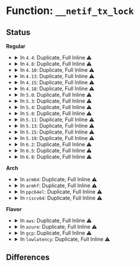 # Function: <code>__netif_tx_lock</code>

## Status
<b>Regular</b>
<ul>
<li>
<details>
<summary>In <code>4.4</code>: Duplicate, Full Inline ⚠️</summary>

**Collision:** Static Duplication

**Inline:** Full

**Transformation:** False

**Instances:**

```
In net/core/dev.c (ffffffff8171d1e4)
Location: include/linux/netdevice.h:3279
Inline: True
Inline callers:
  - net/core/dev.c:__dev_queue_xmit
```
```
In net/core/netpoll.c (ffffffff81738d80)
Location: include/linux/netdevice.h:3279
Inline: True
Inline callers:
  - net/core/netpoll.c:queue_process
```
```
In net/sched/sch_generic.c (ffffffff81741038)
Location: include/linux/netdevice.h:3279
Inline: True
Inline callers:
  - net/sched/sch_generic.c:dev_watchdog
  - net/sched/sch_generic.c:sch_direct_xmit
  - net/sched/sch_generic.c:dev_deactivate_many
```
```
In net/packet/af_packet.c (ffffffff81803818)
Location: include/linux/netdevice.h:3279
Inline: True
Inline callers:
  - net/packet/af_packet.c:packet_direct_xmit
```
</details>
</li>
<li>
<details>
<summary>In <code>4.8</code>: Duplicate, Full Inline ⚠️</summary>

**Collision:** Static Duplication

**Inline:** Full

**Transformation:** False

**Instances:**

```
In net/core/dev.c (ffffffff81785a91)
Location: include/linux/netdevice.h:3506
Inline: True
Inline callers:
  - net/core/dev.c:__dev_queue_xmit
```
```
In net/core/netpoll.c (ffffffff817a5040)
Location: include/linux/netdevice.h:3506
Inline: True
Inline callers:
  - net/core/netpoll.c:queue_process
```
```
In net/sched/sch_generic.c (ffffffff817aeb33)
Location: include/linux/netdevice.h:3506
Inline: True
Inline callers:
  - net/sched/sch_generic.c:dev_deactivate_many
  - net/sched/sch_generic.c:dev_watchdog
  - net/sched/sch_generic.c:sch_direct_xmit
```
```
In net/packet/af_packet.c (ffffffff81874a58)
Location: include/linux/netdevice.h:3506
Inline: True
Inline callers:
  - net/packet/af_packet.c:packet_direct_xmit
```
</details>
</li>
<li>
<details>
<summary>In <code>4.10</code>: Duplicate, Full Inline ⚠️</summary>

**Collision:** Static Duplication

**Inline:** Full

**Transformation:** False

**Instances:**

```
In net/core/dev.c (ffffffff817b3058)
Location: include/linux/netdevice.h:3460
Inline: True
Inline callers:
  - net/core/dev.c:__dev_queue_xmit
```
```
In net/core/netpoll.c (ffffffff817d3ab0)
Location: include/linux/netdevice.h:3460
Inline: True
Inline callers:
  - net/core/netpoll.c:queue_process
```
```
In net/sched/sch_generic.c (ffffffff817de1b3)
Location: include/linux/netdevice.h:3460
Inline: True
Inline callers:
  - net/sched/sch_generic.c:dev_deactivate_many
  - net/sched/sch_generic.c:dev_watchdog
  - net/sched/sch_generic.c:sch_direct_xmit
```
```
In net/packet/af_packet.c (ffffffff818a8f97)
Location: include/linux/netdevice.h:3460
Inline: True
Inline callers:
  - net/packet/af_packet.c:packet_direct_xmit
```
</details>
</li>
<li>
<details>
<summary>In <code>4.13</code>: Duplicate, Full Inline ⚠️</summary>

**Collision:** Static Duplication

**Inline:** Full

**Transformation:** False

**Instances:**

```
In net/core/dev.c (ffffffff817d0cb8)
Location: include/linux/netdevice.h:3506
Inline: True
Inline callers:
  - net/core/dev.c:netif_receive_skb_internal
  - net/core/dev.c:__dev_queue_xmit
```
```
In net/core/netpoll.c (ffffffff817f2e08)
Location: include/linux/netdevice.h:3506
Inline: True
Inline callers:
  - net/core/netpoll.c:queue_process
```
```
In net/sched/sch_generic.c (ffffffff817fd803)
Location: include/linux/netdevice.h:3506
Inline: True
Inline callers:
  - net/sched/sch_generic.c:dev_deactivate_many
  - net/sched/sch_generic.c:dev_watchdog
  - net/sched/sch_generic.c:sch_direct_xmit
```
```
In net/packet/af_packet.c (ffffffff818cf9d2)
Location: include/linux/netdevice.h:3506
Inline: True
Inline callers:
  - net/packet/af_packet.c:packet_direct_xmit
```
</details>
</li>
<li>
<details>
<summary>In <code>4.15</code>: Duplicate, Full Inline ⚠️</summary>

**Collision:** Static Duplication

**Inline:** Full

**Transformation:** False

**Instances:**

```
In net/core/dev.c (ffffffff8184a52f)
Location: include/linux/netdevice.h:3535
Inline: True
Inline callers:
  - net/core/dev.c:generic_xdp_tx
  - net/core/dev.c:__dev_queue_xmit
```
```
In net/core/netpoll.c (ffffffff8186ec2b)
Location: include/linux/netdevice.h:3535
Inline: True
Inline callers:
  - net/core/netpoll.c:queue_process
```
```
In net/sched/sch_generic.c (ffffffff8187b3f0)
Location: include/linux/netdevice.h:3535
Inline: True
Inline callers:
  - net/sched/sch_generic.c:dev_deactivate_many
  - net/sched/sch_generic.c:dev_watchdog
  - net/sched/sch_generic.c:sch_direct_xmit
```
```
In net/packet/af_packet.c (ffffffff8195494b)
Location: include/linux/netdevice.h:3535
Inline: True
Inline callers:
  - net/packet/af_packet.c:packet_direct_xmit
```
</details>
</li>
<li>
<details>
<summary>In <code>4.18</code>: Duplicate, Full Inline ⚠️</summary>

**Collision:** Static Duplication

**Inline:** Full

**Transformation:** False

**Instances:**

```
In net/core/dev.c (ffffffff818947fe)
Location: include/linux/netdevice.h:3641
Inline: True
Inline callers:
  - net/core/dev.c:generic_xdp_tx
  - net/core/dev.c:dev_direct_xmit
  - net/core/dev.c:__dev_queue_xmit
```
```
In net/core/netpoll.c (ffffffff818bf38c)
Location: include/linux/netdevice.h:3641
Inline: True
Inline callers:
  - net/core/netpoll.c:queue_process
```
```
In net/sched/sch_generic.c (ffffffff818cd8a0)
Location: include/linux/netdevice.h:3641
Inline: True
Inline callers:
  - net/sched/sch_generic.c:dev_deactivate_many
  - net/sched/sch_generic.c:dev_watchdog
  - net/sched/sch_generic.c:sch_direct_xmit
```
```
In net/xfrm/xfrm_device.c (ffffffff819583ae)
Location: include/linux/netdevice.h:3641
Inline: True
Inline callers:
  - net/xfrm/xfrm_device.c:xfrm_dev_resume
```
</details>
</li>
<li>
<details>
<summary>In <code>5.0</code>: Duplicate, Full Inline ⚠️</summary>

**Collision:** Static Duplication

**Inline:** Full

**Transformation:** False

**Instances:**

```
In net/core/dev.c (ffffffff818b520b)
Location: include/linux/netdevice.h:3867
Inline: True
Inline callers:
  - net/core/dev.c:generic_xdp_tx
  - net/core/dev.c:dev_direct_xmit
  - net/core/dev.c:__dev_queue_xmit
```
```
In net/core/netpoll.c (ffffffff818e81a9)
Location: include/linux/netdevice.h:3867
Inline: True
Inline callers:
  - net/core/netpoll.c:queue_process
```
```
In net/sched/sch_generic.c (ffffffff818f8ae0)
Location: include/linux/netdevice.h:3867
Inline: True
Inline callers:
  - net/sched/sch_generic.c:dev_deactivate_many
  - net/sched/sch_generic.c:dev_watchdog
  - net/sched/sch_generic.c:sch_direct_xmit
```
```
In net/xfrm/xfrm_device.c (ffffffff8198cbf7)
Location: include/linux/netdevice.h:3867
Inline: True
Inline callers:
  - net/xfrm/xfrm_device.c:xfrm_dev_resume
```
</details>
</li>
<li>
<details>
<summary>In <code>5.3</code>: Duplicate, Full Inline ⚠️</summary>

**Collision:** Static Duplication

**Inline:** Full

**Transformation:** False

**Instances:**

```
In net/core/dev.c (ffffffff81901bfd)
Location: include/linux/netdevice.h:3888
Inline: True
Inline callers:
  - net/core/dev.c:generic_xdp_tx
  - net/core/dev.c:dev_direct_xmit
  - net/core/dev.c:__dev_queue_xmit
```
```
In net/core/netpoll.c (ffffffff819383ea)
Location: include/linux/netdevice.h:3888
Inline: True
Inline callers:
  - net/core/netpoll.c:queue_process
```
```
In net/sched/sch_generic.c (ffffffff819582b0)
Location: include/linux/netdevice.h:3888
Inline: True
Inline callers:
  - net/sched/sch_generic.c:dev_deactivate_many
  - net/sched/sch_generic.c:dev_watchdog
  - net/sched/sch_generic.c:sch_direct_xmit
```
```
In net/xfrm/xfrm_device.c (ffffffff819f81ed)
Location: include/linux/netdevice.h:3888
Inline: True
Inline callers:
  - net/xfrm/xfrm_device.c:xfrm_dev_resume
```
</details>
</li>
<li>
<details>
<summary>In <code>5.4</code>: Duplicate, Full Inline ⚠️</summary>

**Collision:** Static Duplication

**Inline:** Full

**Transformation:** False

**Instances:**

```
In net/core/dev.c (ffffffff81933e3d)
Location: include/linux/netdevice.h:3904
Inline: True
Inline callers:
  - net/core/dev.c:generic_xdp_tx
  - net/core/dev.c:dev_direct_xmit
  - net/core/dev.c:__dev_queue_xmit
```
```
In net/core/netpoll.c (ffffffff8196b2aa)
Location: include/linux/netdevice.h:3904
Inline: True
Inline callers:
  - net/core/netpoll.c:queue_process
```
```
In net/sched/sch_generic.c (ffffffff8198e760)
Location: include/linux/netdevice.h:3904
Inline: True
Inline callers:
  - net/sched/sch_generic.c:dev_deactivate_many
  - net/sched/sch_generic.c:dev_watchdog
  - net/sched/sch_generic.c:sch_direct_xmit
```
```
In net/xfrm/xfrm_device.c (ffffffff81a2ee3d)
Location: include/linux/netdevice.h:3904
Inline: True
Inline callers:
  - net/xfrm/xfrm_device.c:xfrm_dev_resume
```
</details>
</li>
<li>
<details>
<summary>In <code>5.8</code>: Duplicate, Full Inline ⚠️</summary>

**Collision:** Static Duplication

**Inline:** Full

**Transformation:** False

**Instances:**

```
In net/core/dev.c (ffffffff81a0885e)
Location: include/linux/netdevice.h:4083
Inline: True
Inline callers:
  - net/core/dev.c:generic_xdp_tx
  - net/core/dev.c:dev_direct_xmit
  - net/core/dev.c:__dev_queue_xmit
```
```
In net/core/netpoll.c (ffffffff81a3ea5a)
Location: include/linux/netdevice.h:4083
Inline: True
Inline callers:
  - net/core/netpoll.c:queue_process
```
```
In net/sched/sch_generic.c (ffffffff81a66514)
Location: include/linux/netdevice.h:4083
Inline: True
Inline callers:
  - net/sched/sch_generic.c:dev_deactivate_many
  - net/sched/sch_generic.c:dev_watchdog
  - net/sched/sch_generic.c:sch_direct_xmit
```
```
In net/xfrm/xfrm_device.c (ffffffff81b21d4d)
Location: include/linux/netdevice.h:4083
Inline: True
Inline callers:
  - net/xfrm/xfrm_device.c:xfrm_dev_resume
```
</details>
</li>
<li>
<details>
<summary>In <code>5.11</code>: Duplicate, Full Inline ⚠️</summary>

**Collision:** Static Duplication

**Inline:** Full

**Transformation:** False

**Instances:**

```
In net/core/dev.c (ffffffff81a09e1e)
Location: include/linux/netdevice.h:4251
Inline: True
Inline callers:
  - net/core/dev.c:generic_xdp_tx
  - net/core/dev.c:__dev_direct_xmit
  - net/core/dev.c:__dev_queue_xmit
```
```
In net/core/netpoll.c (ffffffff81a417fa)
Location: include/linux/netdevice.h:4251
Inline: True
Inline callers:
  - net/core/netpoll.c:queue_process
```
```
In net/sched/sch_generic.c (ffffffff81a6e5f4)
Location: include/linux/netdevice.h:4251
Inline: True
Inline callers:
  - net/sched/sch_generic.c:dev_deactivate_many
  - net/sched/sch_generic.c:dev_watchdog
  - net/sched/sch_generic.c:sch_direct_xmit
```
```
In net/xfrm/xfrm_device.c (ffffffff81b30722)
Location: include/linux/netdevice.h:4251
Inline: True
Inline callers:
  - net/xfrm/xfrm_device.c:xfrm_dev_resume
```
</details>
</li>
<li>
<details>
<summary>In <code>5.13</code>: Duplicate, Full Inline ⚠️</summary>

**Collision:** Static Duplication

**Inline:** Full

**Transformation:** False

**Instances:**

```
In net/core/dev.c (ffffffff819f07ae)
Location: include/linux/netdevice.h:4381
Inline: True
Inline callers:
  - net/core/dev.c:generic_xdp_tx
  - net/core/dev.c:__dev_direct_xmit
  - net/core/dev.c:__dev_queue_xmit
```
```
In net/core/netpoll.c (ffffffff81a26894)
Location: include/linux/netdevice.h:4381
Inline: True
Inline callers:
  - net/core/netpoll.c:queue_process
```
```
In net/sched/sch_generic.c (ffffffff81a56e84)
Location: include/linux/netdevice.h:4381
Inline: True
Inline callers:
  - net/sched/sch_generic.c:dev_deactivate_many
  - net/sched/sch_generic.c:dev_watchdog
  - net/sched/sch_generic.c:sch_direct_xmit
```
```
In net/xfrm/xfrm_device.c (ffffffff81b1e052)
Location: include/linux/netdevice.h:4381
Inline: True
Inline callers:
  - net/xfrm/xfrm_device.c:xfrm_dev_resume
```
</details>
</li>
<li>
<details>
<summary>In <code>5.15</code>: Duplicate, Full Inline ⚠️</summary>

**Collision:** Static Duplication

**Inline:** Full

**Transformation:** False

**Instances:**

```
In drivers/net/xen-netfront.c (ffffffff8191f37c)
Location: include/linux/netdevice.h:4404
Inline: True
Inline callers:
  - drivers/net/xen-netfront.c:xennet_connect
  - drivers/net/xen-netfront.c:netfront_resume
```
```
In net/core/dev.c (ffffffff81aa1f9b)
Location: include/linux/netdevice.h:4404
Inline: True
Inline callers:
  - net/core/dev.c:generic_xdp_tx
  - net/core/dev.c:__dev_direct_xmit
  - net/core/dev.c:__dev_queue_xmit
```
```
In net/core/netpoll.c (ffffffff81adb614)
Location: include/linux/netdevice.h:4404
Inline: True
Inline callers:
  - net/core/netpoll.c:queue_process
```
```
In net/sched/sch_generic.c (ffffffff81b0fcb4)
Location: include/linux/netdevice.h:4404
Inline: True
Inline callers:
  - net/sched/sch_generic.c:dev_deactivate_many
  - net/sched/sch_generic.c:dev_watchdog
  - net/sched/sch_generic.c:sch_direct_xmit
```
```
In net/xfrm/xfrm_device.c (ffffffff81be2b42)
Location: include/linux/netdevice.h:4404
Inline: True
Inline callers:
  - net/xfrm/xfrm_device.c:xfrm_dev_resume
```
</details>
</li>
<li>
<details>
<summary>In <code>5.19</code>: Duplicate, Full Inline ⚠️</summary>

**Collision:** Static Duplication

**Inline:** Full

**Transformation:** False

**Instances:**

```
In net/core/dev.c (ffffffff81c1a379)
Location: include/linux/netdevice.h:4268
Inline: True
Inline callers:
  - net/core/dev.c:generic_xdp_tx
  - net/core/dev.c:__dev_direct_xmit
  - net/core/dev.c:__dev_queue_xmit
```
```
In net/core/netpoll.c (ffffffff81c5cad2)
Location: include/linux/netdevice.h:4268
Inline: True
Inline callers:
  - net/core/netpoll.c:queue_process
```
```
In net/sched/sch_generic.c (ffffffff81c9458c)
Location: include/linux/netdevice.h:4268
Inline: True
Inline callers:
  - net/sched/sch_generic.c:netif_freeze_queues
  - net/sched/sch_generic.c:sch_direct_xmit
```
```
In net/xfrm/xfrm_device.c (ffffffff81d79cb5)
Location: include/linux/netdevice.h:4268
Inline: True
Inline callers:
  - net/xfrm/xfrm_device.c:xfrm_dev_resume
```
</details>
</li>
<li>
<details>
<summary>In <code>6.2</code>: Duplicate, Full Inline ⚠️</summary>

**Collision:** Static Duplication

**Inline:** Full

**Transformation:** False

**Instances:**

```
In net/core/dev.c (ffffffff81dcb413)
Location: include/linux/netdevice.h:4312
Inline: True
Inline callers:
  - net/core/dev.c:generic_xdp_tx
  - net/core/dev.c:__dev_direct_xmit
  - net/core/dev.c:__dev_queue_xmit
```
```
In net/core/netpoll.c (ffffffff81e131d2)
Location: include/linux/netdevice.h:4312
Inline: True
Inline callers:
  - net/core/netpoll.c:queue_process
```
```
In net/sched/sch_generic.c (ffffffff81e4ffcc)
Location: include/linux/netdevice.h:4312
Inline: True
Inline callers:
  - net/sched/sch_generic.c:netif_freeze_queues
  - net/sched/sch_generic.c:sch_direct_xmit
```
```
In net/xfrm/xfrm_device.c (ffffffff81f46ac5)
Location: include/linux/netdevice.h:4312
Inline: True
Inline callers:
  - net/xfrm/xfrm_device.c:xfrm_dev_resume
```
</details>
</li>
<li>
<details>
<summary>In <code>6.5</code>: Duplicate, Full Inline ⚠️</summary>

**Collision:** Static Duplication

**Inline:** Full

**Transformation:** False

**Instances:**

```
In drivers/net/virtio_net.c (ffffffff81c4c140)
Location: include/linux/netdevice.h:4371
Inline: True
Inline callers:
  - drivers/net/virtio_net.c:virtnet_poll_tx
  - drivers/net/virtio_net.c:virtnet_poll_tx
  - drivers/net/virtio_net.c:virtnet_poll
  - drivers/net/virtio_net.c:virtnet_xdp_xmit
```
```
In drivers/net/net_failover.c (ffffffff81c6fdce)
Location: include/linux/netdevice.h:4371
Inline: True
Inline callers:
  - drivers/net/net_failover.c:net_failover_close
  - drivers/net/net_failover.c:net_failover_open
```
```
In net/core/dev.c (ffffffff81e3bfa3)
Location: include/linux/netdevice.h:4371
Inline: True
Inline callers:
  - net/core/dev.c:generic_xdp_tx
  - net/core/dev.c:__dev_direct_xmit
  - net/core/dev.c:__dev_queue_xmit
```
```
In net/core/netpoll.c (ffffffff81e86b12)
Location: include/linux/netdevice.h:4371
Inline: True
Inline callers:
  - net/core/netpoll.c:queue_process
```
```
In net/sched/sch_generic.c (ffffffff81eab749)
Location: include/linux/netdevice.h:4371
Inline: True
Inline callers:
  - net/sched/sch_generic.c:netif_freeze_queues
  - net/sched/sch_generic.c:sch_direct_xmit
```
```
In net/xfrm/xfrm_device.c (ffffffff81fa6405)
Location: include/linux/netdevice.h:4371
Inline: True
Inline callers:
  - net/xfrm/xfrm_device.c:xfrm_dev_resume
```
</details>
</li>
<li>
<details>
<summary>In <code>6.8</code>: Duplicate, Full Inline ⚠️</summary>

**Collision:** Static Duplication

**Inline:** Full

**Transformation:** False

**Instances:**

```
In drivers/net/virtio_net.c (ffffffff81d017ed)
Location: include/linux/netdevice.h:4447
Inline: True
Inline callers:
  - drivers/net/virtio_net.c:virtnet_poll_tx
  - drivers/net/virtio_net.c:virtnet_poll_tx
  - drivers/net/virtio_net.c:virtnet_poll
  - drivers/net/virtio_net.c:virtnet_xdp_xmit
```
```
In drivers/net/net_failover.c (ffffffff81d2468b)
Location: include/linux/netdevice.h:4447
Inline: True
Inline callers:
  - drivers/net/net_failover.c:net_failover_close
  - drivers/net/net_failover.c:net_failover_open
```
```
In net/core/dev.c (ffffffff81efa4d8)
Location: include/linux/netdevice.h:4447
Inline: True
Inline callers:
  - net/core/dev.c:generic_xdp_tx
  - net/core/dev.c:__dev_direct_xmit
  - net/core/dev.c:__dev_queue_xmit
```
```
In net/core/netpoll.c (ffffffff81f48b22)
Location: include/linux/netdevice.h:4447
Inline: True
Inline callers:
  - net/core/netpoll.c:queue_process
```
```
In net/sched/sch_generic.c (ffffffff81f6e1e6)
Location: include/linux/netdevice.h:4447
Inline: True
Inline callers:
  - net/sched/sch_generic.c:netif_freeze_queues
  - net/sched/sch_generic.c:sch_direct_xmit
```
```
In net/xfrm/xfrm_device.c (ffffffff820736f5)
Location: include/linux/netdevice.h:4447
Inline: True
Inline callers:
  - net/xfrm/xfrm_device.c:xfrm_dev_resume
```
</details>
</li>
</ul>
<b>Arch</b>
<ul>
<li>
<details>
<summary>In <code>arm64</code>: Duplicate, Full Inline ⚠️</summary>

**Collision:** Static Duplication

**Inline:** Full

**Transformation:** False

**Instances:**

```
In drivers/net/ethernet/broadcom/bgmac.c (ffff8000109e46b8)
Location: include/linux/netdevice.h:3904
Inline: True
Inline callers:
  - drivers/net/ethernet/broadcom/bgmac.c:bgmac_enet_suspend
```
```
In drivers/net/ethernet/freescale/fec_main.c (ffff8000109ea768)
Location: include/linux/netdevice.h:3904
Inline: True
Inline callers:
  - drivers/net/ethernet/freescale/fec_main.c:fec_resume
  - drivers/net/ethernet/freescale/fec_main.c:fec_suspend
  - drivers/net/ethernet/freescale/fec_main.c:fec_enet_close
  - drivers/net/ethernet/freescale/fec_main.c:fec_enet_set_pauseparam
  - drivers/net/ethernet/freescale/fec_main.c:fec_enet_adjust_link
  - drivers/net/ethernet/freescale/fec_main.c:fec_enet_adjust_link
  - drivers/net/ethernet/freescale/fec_main.c:fec_enet_timeout_work
```
```
In net/core/dev.c (ffff800010bd2114)
Location: include/linux/netdevice.h:3904
Inline: True
Inline callers:
  - net/core/dev.c:generic_xdp_tx
  - net/core/dev.c:dev_direct_xmit
  - net/core/dev.c:__dev_queue_xmit
```
```
In net/core/netpoll.c (ffff800010c10e70)
Location: include/linux/netdevice.h:3904
Inline: True
Inline callers:
  - net/core/netpoll.c:queue_process
```
```
In net/sched/sch_generic.c (ffff800010c3a078)
Location: include/linux/netdevice.h:3904
Inline: True
Inline callers:
  - net/sched/sch_generic.c:dev_deactivate_many
  - net/sched/sch_generic.c:dev_watchdog
  - net/sched/sch_generic.c:sch_direct_xmit
```
```
In net/xfrm/xfrm_device.c (ffff800010cee1ec)
Location: include/linux/netdevice.h:3904
Inline: True
Inline callers:
  - net/xfrm/xfrm_device.c:xfrm_dev_resume
```
</details>
</li>
<li>
<details>
<summary>In <code>armhf</code>: Duplicate, Full Inline ⚠️</summary>

**Collision:** Static Duplication

**Inline:** Full

**Transformation:** False

**Instances:**

```
In drivers/net/ethernet/freescale/fec_main.c (c0accbb0)
Location: include/linux/netdevice.h:3904
Inline: True
Inline callers:
  - drivers/net/ethernet/freescale/fec_main.c:fec_resume
  - drivers/net/ethernet/freescale/fec_main.c:fec_suspend
  - drivers/net/ethernet/freescale/fec_main.c:fec_enet_close
  - drivers/net/ethernet/freescale/fec_main.c:fec_enet_set_pauseparam
  - drivers/net/ethernet/freescale/fec_main.c:fec_enet_adjust_link
  - drivers/net/ethernet/freescale/fec_main.c:fec_enet_adjust_link
  - drivers/net/ethernet/freescale/fec_main.c:fec_enet_timeout_work
```
```
In net/core/dev.c (c0cecce4)
Location: include/linux/netdevice.h:3904
Inline: True
Inline callers:
  - net/core/dev.c:generic_xdp_tx
  - net/core/dev.c:dev_direct_xmit
  - net/core/dev.c:__dev_queue_xmit
```
```
In net/core/netpoll.c (c0d28cdc)
Location: include/linux/netdevice.h:3904
Inline: True
Inline callers:
  - net/core/netpoll.c:queue_process
```
```
In net/sched/sch_generic.c (c0d4c2e0)
Location: include/linux/netdevice.h:3904
Inline: True
Inline callers:
  - net/sched/sch_generic.c:dev_deactivate_many
  - net/sched/sch_generic.c:dev_watchdog
  - net/sched/sch_generic.c:sch_direct_xmit
```
```
In net/xfrm/xfrm_device.c (c0df5d68)
Location: include/linux/netdevice.h:3904
Inline: True
Inline callers:
  - net/xfrm/xfrm_device.c:xfrm_dev_resume
```
</details>
</li>
<li>
<details>
<summary>In <code>ppc64el</code>: Duplicate, Full Inline ⚠️</summary>

**Collision:** Static Duplication

**Inline:** Full

**Transformation:** False

**Instances:**

```
In net/core/dev.c (c000000000cb06dc)
Location: include/linux/netdevice.h:3904
Inline: True
Inline callers:
  - net/core/dev.c:generic_xdp_tx
  - net/core/dev.c:dev_direct_xmit
  - net/core/dev.c:__dev_queue_xmit
```
```
In net/core/netpoll.c (c000000000cfdf58)
Location: include/linux/netdevice.h:3904
Inline: True
Inline callers:
  - net/core/netpoll.c:queue_process
```
```
In net/sched/sch_generic.c (c000000000d330bc)
Location: include/linux/netdevice.h:3904
Inline: True
Inline callers:
  - net/sched/sch_generic.c:dev_deactivate_many
  - net/sched/sch_generic.c:dev_watchdog
  - net/sched/sch_generic.c:sch_direct_xmit
```
```
In net/xfrm/xfrm_device.c (c000000000e126cc)
Location: include/linux/netdevice.h:3904
Inline: True
Inline callers:
  - net/xfrm/xfrm_device.c:xfrm_dev_resume
```
</details>
</li>
<li>
<details>
<summary>In <code>riscv64</code>: Duplicate, Full Inline ⚠️</summary>

**Collision:** Static Duplication

**Inline:** Full

**Transformation:** False

**Instances:**

```
In net/core/dev.c (ffffffe00075c676)
Location: include/linux/netdevice.h:3904
Inline: True
Inline callers:
  - net/core/dev.c:generic_xdp_tx
  - net/core/dev.c:dev_direct_xmit
  - net/core/dev.c:__dev_queue_xmit
```
```
In net/core/netpoll.c (ffffffe00078daf0)
Location: include/linux/netdevice.h:3904
Inline: True
Inline callers:
  - net/core/netpoll.c:queue_process
```
```
In net/sched/sch_generic.c (ffffffe0007ab294)
Location: include/linux/netdevice.h:3904
Inline: True
Inline callers:
  - net/sched/sch_generic.c:dev_deactivate_many
  - net/sched/sch_generic.c:dev_watchdog
  - net/sched/sch_generic.c:sch_direct_xmit
```
```
In net/xfrm/xfrm_device.c (ffffffe00083b1be)
Location: include/linux/netdevice.h:3904
Inline: True
Inline callers:
  - net/xfrm/xfrm_device.c:xfrm_dev_resume
```
</details>
</li>
</ul>
<b>Flavor</b>
<ul>
<li>
<details>
<summary>In <code>aws</code>: Duplicate, Full Inline ⚠️</summary>

**Collision:** Static Duplication

**Inline:** Full

**Transformation:** False

**Instances:**

```
In net/core/dev.c (ffffffff818d3e3d)
Location: include/linux/netdevice.h:3904
Inline: True
Inline callers:
  - net/core/dev.c:generic_xdp_tx
  - net/core/dev.c:dev_direct_xmit
  - net/core/dev.c:__dev_queue_xmit
```
```
In net/core/netpoll.c (ffffffff8190b27a)
Location: include/linux/netdevice.h:3904
Inline: True
Inline callers:
  - net/core/netpoll.c:queue_process
```
```
In net/sched/sch_generic.c (ffffffff8192e5d0)
Location: include/linux/netdevice.h:3904
Inline: True
Inline callers:
  - net/sched/sch_generic.c:dev_deactivate_many
  - net/sched/sch_generic.c:dev_watchdog
  - net/sched/sch_generic.c:sch_direct_xmit
```
```
In net/xfrm/xfrm_device.c (ffffffff819ce4cd)
Location: include/linux/netdevice.h:3904
Inline: True
Inline callers:
  - net/xfrm/xfrm_device.c:xfrm_dev_resume
```
</details>
</li>
<li>
<details>
<summary>In <code>azure</code>: Duplicate, Full Inline ⚠️</summary>

**Collision:** Static Duplication

**Inline:** Full

**Transformation:** False

**Instances:**

```
In net/core/dev.c (ffffffff8188dccd)
Location: include/linux/netdevice.h:3904
Inline: True
Inline callers:
  - net/core/dev.c:generic_xdp_tx
  - net/core/dev.c:dev_direct_xmit
  - net/core/dev.c:__dev_queue_xmit
```
```
In net/core/netpoll.c (ffffffff818c5042)
Location: include/linux/netdevice.h:3904
Inline: True
Inline callers:
  - net/core/netpoll.c:queue_process
```
```
In net/sched/sch_generic.c (ffffffff818e80d0)
Location: include/linux/netdevice.h:3904
Inline: True
Inline callers:
  - net/sched/sch_generic.c:dev_deactivate_many
  - net/sched/sch_generic.c:dev_watchdog
  - net/sched/sch_generic.c:sch_direct_xmit
```
```
In net/xfrm/xfrm_device.c (ffffffff8198b2bd)
Location: include/linux/netdevice.h:3904
Inline: True
Inline callers:
  - net/xfrm/xfrm_device.c:xfrm_dev_resume
```
</details>
</li>
<li>
<details>
<summary>In <code>gcp</code>: Duplicate, Full Inline ⚠️</summary>

**Collision:** Static Duplication

**Inline:** Full

**Transformation:** False

**Instances:**

```
In net/core/dev.c (ffffffff81924e3d)
Location: include/linux/netdevice.h:3904
Inline: True
Inline callers:
  - net/core/dev.c:generic_xdp_tx
  - net/core/dev.c:dev_direct_xmit
  - net/core/dev.c:__dev_queue_xmit
```
```
In net/core/netpoll.c (ffffffff8195c2aa)
Location: include/linux/netdevice.h:3904
Inline: True
Inline callers:
  - net/core/netpoll.c:queue_process
```
```
In net/sched/sch_generic.c (ffffffff8197f760)
Location: include/linux/netdevice.h:3904
Inline: True
Inline callers:
  - net/sched/sch_generic.c:dev_deactivate_many
  - net/sched/sch_generic.c:dev_watchdog
  - net/sched/sch_generic.c:sch_direct_xmit
```
```
In net/xfrm/xfrm_device.c (ffffffff81a38f4d)
Location: include/linux/netdevice.h:3904
Inline: True
Inline callers:
  - net/xfrm/xfrm_device.c:xfrm_dev_resume
```
</details>
</li>
<li>
<details>
<summary>In <code>lowlatency</code>: Duplicate, Full Inline ⚠️</summary>

**Collision:** Static Duplication

**Inline:** Full

**Transformation:** False

**Instances:**

```
In net/core/dev.c (ffffffff819462ed)
Location: include/linux/netdevice.h:3904
Inline: True
Inline callers:
  - net/core/dev.c:generic_xdp_tx
  - net/core/dev.c:dev_direct_xmit
  - net/core/dev.c:__dev_queue_xmit
```
```
In net/core/netpoll.c (ffffffff8197dc5a)
Location: include/linux/netdevice.h:3904
Inline: True
Inline callers:
  - net/core/netpoll.c:queue_process
```
```
In net/sched/sch_generic.c (ffffffff819a1cc0)
Location: include/linux/netdevice.h:3904
Inline: True
Inline callers:
  - net/sched/sch_generic.c:dev_deactivate_many
  - net/sched/sch_generic.c:dev_watchdog
  - net/sched/sch_generic.c:sch_direct_xmit
```
```
In net/xfrm/xfrm_device.c (ffffffff81a44977)
Location: include/linux/netdevice.h:3904
Inline: True
Inline callers:
  - net/xfrm/xfrm_device.c:xfrm_dev_resume
```
</details>
</li>
</ul>

## Differences
